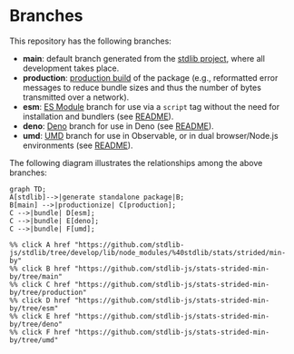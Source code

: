 <!--

@license Apache-2.0

Copyright (c) 2022 The Stdlib Authors.

Licensed under the Apache License, Version 2.0 (the "License");
you may not use this file except in compliance with the License.
You may obtain a copy of the License at

    http://www.apache.org/licenses/LICENSE-2.0

Unless required by applicable law or agreed to in writing, software
distributed under the License is distributed on an "AS IS" BASIS,
WITHOUT WARRANTIES OR CONDITIONS OF ANY KIND, either express or implied.
See the License for the specific language governing permissions and
limitations under the License.

-->

# Branches

This repository has the following branches:

-   **main**: default branch generated from the [stdlib project][stdlib-url], where all development takes place.
-   **production**: [production build][production-url] of the package (e.g., reformatted error messages to reduce bundle sizes and thus the number of bytes transmitted over a network).
-   **esm**: [ES Module][esm-url] branch for use via a `script` tag without the need for installation and bundlers (see [README][esm-readme]).
-   **deno**: [Deno][deno-url] branch for use in Deno (see [README][deno-readme]).
-   **umd**: [UMD][umd-url] branch for use in Observable, or in dual browser/Node.js environments (see [README][umd-readme]).

The following diagram illustrates the relationships among the above branches:

```mermaid
graph TD;
A[stdlib]-->|generate standalone package|B;
B[main] -->|productionize| C[production];
C -->|bundle| D[esm];
C -->|bundle| E[deno];
C -->|bundle| F[umd];

%% click A href "https://github.com/stdlib-js/stdlib/tree/develop/lib/node_modules/%40stdlib/stats/strided/min-by"
%% click B href "https://github.com/stdlib-js/stats-strided-min-by/tree/main"
%% click C href "https://github.com/stdlib-js/stats-strided-min-by/tree/production"
%% click D href "https://github.com/stdlib-js/stats-strided-min-by/tree/esm"
%% click E href "https://github.com/stdlib-js/stats-strided-min-by/tree/deno"
%% click F href "https://github.com/stdlib-js/stats-strided-min-by/tree/umd"
```

[stdlib-url]: https://github.com/stdlib-js/stdlib/tree/develop/lib/node_modules/%40stdlib/stats/strided/min-by
[production-url]: https://github.com/stdlib-js/stats-strided-min-by/tree/production
[deno-url]: https://github.com/stdlib-js/stats-strided-min-by/tree/deno
[deno-readme]: https://github.com/stdlib-js/stats-strided-min-by/blob/deno/README.md
[umd-url]: https://github.com/stdlib-js/stats-strided-min-by/tree/umd
[umd-readme]: https://github.com/stdlib-js/stats-strided-min-by/blob/umd/README.md
[esm-url]: https://github.com/stdlib-js/stats-strided-min-by/tree/esm
[esm-readme]: https://github.com/stdlib-js/stats-strided-min-by/blob/esm/README.md